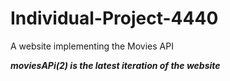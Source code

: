 # Individual-Project-4440
A website implementing the Movies API

***moviesAPi(2) is the latest iteration of the website***
